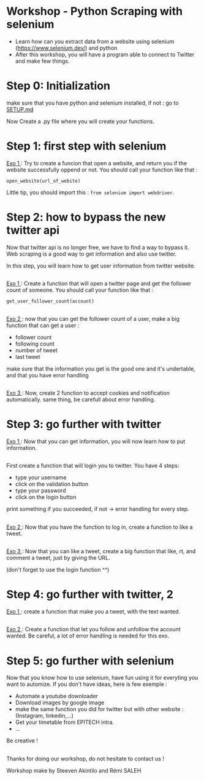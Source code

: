 # Workshop - Python Scraping with selenium

- Learn how can you extract data from a website using selenium (https://www.selenium.dev/) and python
- After this workshop, you will have a program able to connect to Twitter and make few things.

# Step 0: Initialization

make sure that you have python and selenium installed, if not : go to [SETUP.md](./SETUP.md)

Now Create a .py file where you will create your functions.

# Step 1: first step with selenium

<ins> Exo 1 </ins> : Try to create a funcion that open a website, and return you if the website successfully oppend or not. You should call your function like that : 

``` open_website(url_of_webite) ``` 

Little tip, you should import this : ```` from selenium import webdriver ````.

# Step 2: how to bypass the new twitter api

Now that twitter api is no longer free, we have to find a way to bypass it. Web scraping is a good way to get information and also use twitter.

In this step, you will learn how to get user information from twitter website.

##

<ins> Exo 1 </ins> : Create a function that will open a twitter page and get the follower count of someone. You should call your function like that : 

``` get_user_follower_count(account) ```

##

<ins> Exo 2 </ins> : now that you can get the follower count of a user, make a big function that can get a user :

- follower count
- following count
- number of tweet
- last tweet

make sure that the information you get is the good one and it's undertable, and that you have error handling

##

<ins> Exo 3 </ins> : Now, create 2 function to accept cookies and notification automatically. same thing, be carefull about error handling.


# Step 3: go further with twitter

<ins> Exo 1 </ins> : Now that you can get information, you will now learn how to put information.

##

First create a function that will login you to twitter. You have 4 steps: 

- type your username
- click on the validation button
- type your password
- click on the login button

print something if you succeeded, if not -> error handling for every step.

##

<ins> Exo 2 </ins> : Now that you have the function to log in, create a function to like a tweet.

##

<ins> Exo 3 </ins> : Now that you can like a tweet, create a big function that like, rt, and comment a tweet, just by giving the URL.

(don't forget to use the login function ^^)

# Step 4: go further with twitter, 2

<ins> Exo 1 </ins> : create a function that make you a tweet, with the text wanted. 

##

<ins> Exo 2 </ins> : Create a function that let you follow and unfollow the account wanted. Be careful, a lot of error handling is needed for this exo.

# Step 5: go further with selenium

Now that you know how to use selenium, have fun using it for everyting you want to automize. If you don't have ideas, here is few exemple :

- Automate a youtube downloader 
- Download images by google image
- make the same function you did for twitter but with other website : (Instagram, linkedin,...)
- Get your timetable from EPITECH intra.
- ...

Be creative !

##

##

Thanks for doing our workshop, do not hesitate to contact us !

Workshop make by Steeven Akintilo and Rémi SALEH
